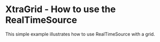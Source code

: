 # XtraGrid - How to use the RealTimeSource


<p> </p><p>This simple example illustrates how to use RealTimeSource with a grid.</p>

<br/>


